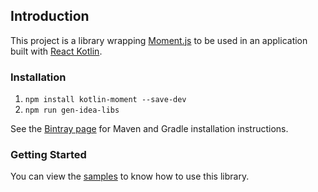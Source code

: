 ## Introduction
This project is a library wrapping [Moment.js](https://momentjs.com/) to be used in an application 
built with [React Kotlin](https://github.com/JetBrains/create-react-kotlin-app).

### Installation

1. `npm install kotlin-moment --save-dev`
2. `npm run gen-idea-libs`

See the [Bintray page](https://bintray.com/samgarasx/kotlin-js-wrappers/kotlin-moment) for Maven and Gradle 
installation instructions.

### Getting Started
You can view the [samples](https://github.com/samgarasx/kotlin-js-wrappers/tree/master/kotlin-moment/samples) to know 
how to use this library.
